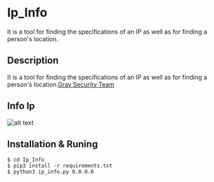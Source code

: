 # Ip_Info
It is a tool for finding the specifications of an IP as well as for finding a person's location.

## Description
It is a tool for finding the specifications of an IP as well as for finding a person's location.[Gray Security Team](https://T.me/S3CURITY_GRAY)

## Info Ip
![alt text](http://s5.picofile.com/file/8397322784/ipinfo.png "info")

## Installation & Runing
``` 
$ cd Ip_Info 
$ pip3 install -r requirements.txt
$ python3 ip_info.py 0.0.0.0
``` 
